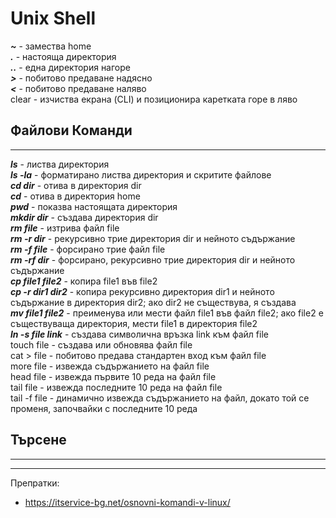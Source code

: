 # Unix Shell

**_~_** - замества home  
**_._** - настояща директория  
**_.._** - една директория нагоре  
**_>_**  - побитово предаване надясно  
**_<_**  - побитово предаване наляво  
clear - изчиства екрана (CLI) и позиционира каретката горе в ляво  


## Файлови Команди  
---------------------------------------  

**_ls_** - листва директория  
**_ls -la_** - форматирано листва директория и скритите файлове  
**_cd dir_** - отива в директория dir  
**_cd_** - отива в директория home  
**_pwd_** - показва настоящата директория  
**_mkdir dir_** - създава директория dir  
**_rm file_** - изтрива файл file  
**_rm -r dir_** - рекурсивно трие директория dir и нейното съдържание  
**_rm -f file_** - форсирано трие файл file  
**_rm -rf dir_** - форсирано, рекурсивно трие директория dir и нейното съдържание  
**_cp file1 file2_** - копира file1 във file2  
**_cp -r dir1 dir2_** - копира рекурсивно директория dir1 и нейното съдържание в директория dir2; ако dir2 не съществува, я създава  
**_mv file1 file2_** - преименува или мести файл file1 във файл file2; ако file2 е съществуваща директория, мести file1 в директория file2  
**_ln -s file link_** - създава символична връзка link към файл file  
touch file - създава или обновява файл file  
cat > file - побитово предава стандартен вход към файл file  
more file - извежда съдържанието на файл file  
head file - извежда първите 10 реда на файл file  
tail file - извежда последните 10 реда на файл file  
tail -f file - динамично извежда съдържанието на файл, докато той се променя, започвайки с последните 10 реда  


## Търсене   
---------------------------------------  



--------------------------------------
Препратки:  
- https://itservice-bg.net/osnovni-komandi-v-linux/  
